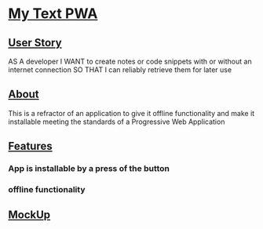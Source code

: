 # <ins>My Text PWA <ins>

## <ins>User Story</ins>
AS A developer
I WANT to create notes or code snippets with or without an internet connection
SO THAT I can reliably retrieve them for later use

## <ins>About<ins>
This is a refractor of an application to give it offline functionality and make it installable meeting the standards of a Progressive Web Application

## <ins>Features</ins>

### App is installable by a press of the button
### offline functionality

## <ins>MockUp<ins>
